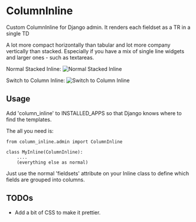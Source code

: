 ColumnInline
============

Custom ColumnInline for Django admin. It renders each fieldset as a TR in a single TD


A lot more compact horizontally than tabular and lot more company vertically than stacked. Especially if you have a mix of single line widgets and larger ones - such as textareas.

Normal Stacked Inline: ![Normal Stacked Inline](https://raw.github.com/DjangoAdminHackers/ColumnInline/master/docs/img/before.png)

Switch to Column Inline: ![Switch to Column Inline](https://raw.github.com/DjangoAdminHackers/ColumnInline/master/docs/img/after.png)

Usage
-----

Add 'column_inline' to INSTALLED_APPS so that Django knows where to find the templates.

The all you need is:

    from column_inline.admin import ColumnInline

    class MyInline(ColumnInline):
        ....
        (everything else as normal)
        
Just use the normal 'fieldsets' attribute on your Inline class to define which fields are grouped into columns.

TODOs
-----

 * Add a bit of CSS to make it prettier.
